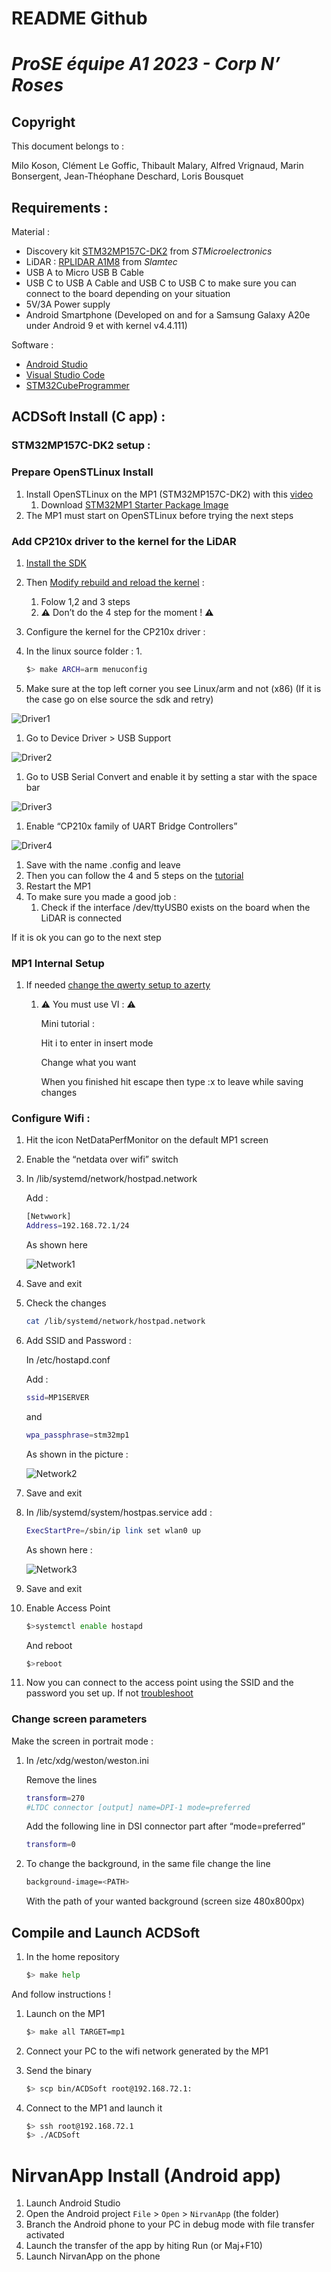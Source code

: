 # README Github

# ***ProSE équipe A1 2023 - Corp N’ Roses***

## Copyright

This document belongs to :

Milo Koson, Clément Le Goffic, Thibault Malary, Alfred Vrignaud, Marin Bonsergent, Jean-Théophane Deschard, Loris Bousquet

## Requirements :

Material :

- Discovery kit [STM32MP157C-DK2](https://www.st.com/en/evaluation-tools/stm32mp157c-dk2.html) from *STMicroelectronics*
- LiDAR : [RPLIDAR A1M8](https://www.slamtec.com/en/Lidar/A1) from *Slamtec*
- USB A to Micro USB B Cable
- USB C to USB A Cable and USB C to USB C to make sure you can connect to the board depending on your situation
- 5V/3A Power supply
- Android Smartphone (Developed on and for a Samsung Galaxy A20e under Android 9 et with kernel v4.4.111)

Software :

- [Android Studio](https://developer.android.com/studio)
- [Visual Studio Code](https://code.visualstudio.com/)
- [STM32CubeProgrammer](https://www.st.com/en/development-tools/stm32cubeprog.html)

## ACDSoft Install (C app) :

### STM32MP157C-DK2 setup :

### Prepare OpenSTLinux Install

1. Install OpenSTLinux on the MP1 (STM32MP157C-DK2) with this [video](https://youtu.be/Ot8B30tc-3E)
    1. Download [STM32MP1 Starter Package Image](https://wiki.st.com/stm32mpu/wiki/STM32MP1_Starter_Package_-_images)
2. The MP1 must start on OpenSTLinux before trying the next steps

### Add CP210x driver to the kernel for the LiDAR

1. [Install the SDK](https://wiki.st.com/stm32mpu/wiki/Getting_started/STM32MP1_boards/STM32MP157x-DK2/Develop_on_Arm%C2%AE_Cortex%C2%AE-A7/Install_the_SDK) 
2. Then [Modify rebuild and reload the kernel](https://wiki.st.com/stm32mpu/wiki/Getting_started/STM32MP1_boards/STM32MP157x-DK2/Develop_on_Arm%C2%AE_Cortex%C2%AE-A7/Modify,_rebuild_and_reload_the_Linux%C2%AE_kernel) :
    1. Folow 1,2 and 3 steps 
    2. **⚠️** Don’t do the 4 step for the moment ! **⚠️**
3. Configure the kernel for the CP210x driver :
4. In the linux source folder :
    1. 
    
    ```bash
    $> make ARCH=arm menuconfig
    ```
    
5. Make sure at the top left corner you see Linux/arm and not (x86) (If it is the case go on else source the sdk and retry)

![Driver1](img/driver1.png)

1. Go to Device Driver > USB Support

![Driver2](img/driver2.png)

1. Go to USB Serial Convert and enable it by setting a star with the space bar

![Driver3](img/driver3.png)

1. Enable “CP210x family of UART Bridge Controllers”

![Driver4](img/driver4.png)

1. Save with the name .config and leave
2. Then you can follow the 4 and 5 steps on the [tutorial](https://wiki.st.com/stm32mpu/wiki/Getting_started/STM32MP1_boards/STM32MP157x-DK2/Develop_on_Arm%C2%AE_Cortex%C2%AE-A7/Modify,_rebuild_and_reload_the_Linux%C2%AE_kernel)
3. Restart the MP1
4. To make sure you made a good job :
    1. Check if the interface /dev/ttyUSB0 exists on the board when the LiDAR is connected

If it is ok you can go to the next step

### MP1 Internal Setup



1. If needed [change the qwerty setup to azerty](https://wiki.st.com/stm32mpu/wiki/How_to_configure_the_Weston_keyboard_layout)
    1. ⚠️ You must use VI : ⚠️
       
        Mini tutorial :
        
        Hit i to enter in insert mode
        
        Change what you want
        
        When you finished hit escape then type :x to leave while saving changes
        

### Configure Wifi :

1. Hit the icon NetDataPerfMonitor on the default MP1 screen
2. Enable the “netdata over wifi” switch
3. In /lib/systemd/network/hostpad.network 
   
    Add :
    
    ```bash
    [Netwwork]
    Address=192.168.72.1/24
    ```
    
    As shown here
    
    ![Network1](img/network1.png)
    
4.  Save and exit
5. Check the changes 
   
    ```bash
    cat /lib/systemd/network/hostpad.network
    ```
    
6. Add SSID and Password :
   
    In /etc/hostapd.conf
    
    Add :
    
    ```bash
    ssid=MP1SERVER
    ```
    
    and
    
    ```bash
    wpa_passphrase=stm32mp1
    ```
    
    As shown in the picture :
    
    ![Network2](img/network2.png)
    
7. Save and exit
8. In /lib/systemd/system/hostpas.service add :
   
    ```bash
    ExecStartPre=/sbin/ip link set wlan0 up
    ```
    
    As shown here :
    
    ![Network3](img/network3.png)
    
9. Save and exit
10. Enable Access Point
    
    ```bash
    $>systemctl enable hostapd
    ```
    
    And reboot
    
    ```bash
    $>reboot
    ```
    
11. Now you can connect to the access point using the SSID and the password you set up. If not [troubleshoot](https://wiki.st.com/stm32mpu/wiki/How_to_configure_a_wlan_interface_on_hotspot_mode)

### Change screen parameters

Make the screen in portrait mode :

1. In /etc/xdg/weston/weston.ini
   
    Remove the lines
    
    ```bash
    transform=270
    #LTDC connector [output] name=DPI-1 mode=preferred
    ```
    
    Add the following line in DSI connector part after “mode=preferred” 
    
    ```bash
    transform=0
    ```
    
2. To change the background, in the same file change the line
   
    ```bash
    background-image=<PATH>
    ```
    
    With the path of your wanted background (screen size 480x800px)
    

## Compile and Launch ACDSoft

1. In the home repository
   
    ```bash
    $> make help
    ```
    

And follow instructions !

1. Launch on the MP1
   
    ```bash
    $> make all TARGET=mp1
    ```
    
2. Connect your PC to the wifi network generated by the MP1
3. Send the binary
   
    ```bash
    $> scp bin/ACDSoft root@192.168.72.1:
    ```
    
4. Connect to the MP1 and launch it
   
    ```bash
    $> ssh root@192.168.72.1
    $> ./ACDSoft
    ```
    

# NirvanApp Install (Android app)

1. Launch Android Studio
2. Open the Android project `File` > `Open` > `NirvanApp` (the folder)
3. Branch the Android phone to your PC in debug mode with file transfer activated
4. Launch the transfer of the app by hiting Run  (or Maj+F10)
5. Launch NirvanApp on the phone